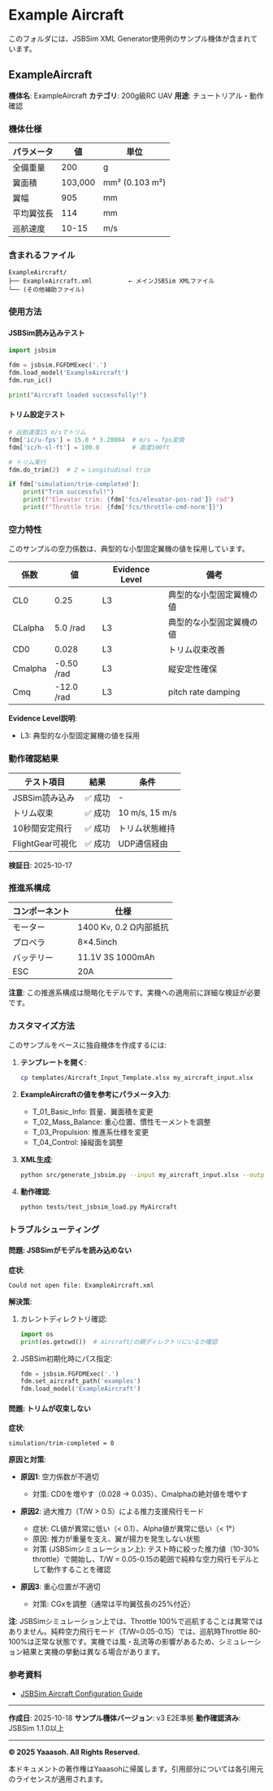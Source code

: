 # Example Aircraft

このフォルダには、JSBSim XML Generator使用例のサンプル機体が含まれています。

## ExampleAircraft

**機体名**: ExampleAircraft
**カテゴリ**: 200g級RC UAV
**用途**: チュートリアル・動作確認

### 機体仕様

| パラメータ | 値 | 単位 |
|-----------|-----|------|
| 全備重量 | 200 | g |
| 翼面積 | 103,000 | mm² (0.103 m²) |
| 翼幅 | 905 | mm |
| 平均翼弦長 | 114 | mm |
| 巡航速度 | 10-15 | m/s |

### 含まれるファイル

```
ExampleAircraft/
├── ExampleAircraft.xml          ← メインJSBSim XMLファイル
└── (その他補助ファイル)
```

### 使用方法

#### JSBSim読み込みテスト

```python
import jsbsim

fdm = jsbsim.FGFDMExec('.')
fdm.load_model('ExampleAircraft')
fdm.run_ic()

print("Aircraft loaded successfully!")
```

#### トリム設定テスト

```python
# 巡航速度15 m/sでトリム
fdm['ic/u-fps'] = 15.0 * 3.28084  # m/s → fps変換
fdm['ic/h-sl-ft'] = 100.0         # 高度100ft

# トリム実行
fdm.do_trim(2)  # 2 = Longitudinal trim

if fdm['simulation/trim-completed']:
    print("Trim successful!")
    print(f"Elevator trim: {fdm['fcs/elevator-pos-rad']} rad")
    print(f"Throttle trim: {fdm['fcs/throttle-cmd-norm']}")
```

### 空力特性

このサンプルの空力係数は、典型的な小型固定翼機の値を採用しています。

| 係数 | 値 | Evidence Level | 備考 |
|------|-----|----------------|------|
| CL0 | 0.25 | L3 | 典型的な小型固定翼機の値 |
| CLalpha | 5.0 /rad | L3 | 典型的な小型固定翼機の値 |
| CD0 | 0.028 | L3 | トリム収束改善 |
| Cmalpha | -0.50 /rad | L3 | 縦安定性確保 |
| Cmq | -12.0 /rad | L3 | pitch rate damping |

**Evidence Level説明**:
- L3: 典型的な小型固定翼機の値を採用

### 動作確認結果

| テスト項目 | 結果 | 条件 |
|-----------|------|------|
| JSBSim読み込み | ✅ 成功 | - |
| トリム収束 | ✅ 成功 | 10 m/s, 15 m/s |
| 10秒間安定飛行 | ✅ 成功 | トリム状態維持 |
| FlightGear可視化 | ✅ 成功 | UDP通信経由 |

**検証日**: 2025-10-17

### 推進系構成

| コンポーネント | 仕様 |
|--------------|------|
| モーター | 1400 Kv, 0.2 Ω内部抵抗 |
| プロペラ | 8×4.5inch |
| バッテリー | 11.1V 3S 1000mAh |
| ESC | 20A |

**注意**: この推進系構成は簡略化モデルです。実機への適用前に詳細な検証が必要です。

### カスタマイズ方法

このサンプルをベースに独自機体を作成するには:

1. **テンプレートを開く**:
   ```bash
   cp templates/Aircraft_Input_Template.xlsx my_aircraft_input.xlsx
   ```

2. **ExampleAircraftの値を参考にパラメータ入力**:
   - T_01_Basic_Info: 質量、翼面積を変更
   - T_02_Mass_Balance: 重心位置、慣性モーメントを調整
   - T_03_Propulsion: 推進系仕様を変更
   - T_04_Control: 操縦面を調整

3. **XML生成**:
   ```bash
   python src/generate_jsbsim.py --input my_aircraft_input.xlsx --output aircraft/MyAircraft/
   ```

4. **動作確認**:
   ```bash
   python tests/test_jsbsim_load.py MyAircraft
   ```

### トラブルシューティング

#### 問題: JSBSimがモデルを読み込めない
**症状**:
```
Could not open file: ExampleAircraft.xml
```

**解決策**:
1. カレントディレクトリ確認:
   ```python
   import os
   print(os.getcwd())  # aircraft/の親ディレクトリにいるか確認
   ```

2. JSBSim初期化時にパス指定:
   ```python
   fdm = jsbsim.FGFDMExec('.')
   fdm.set_aircraft_path('examples')
   fdm.load_model('ExampleAircraft')
   ```

#### 問題: トリムが収束しない
**症状**:
```
simulation/trim-completed = 0
```

**原因と対策**:
- **原因1**: 空力係数が不適切
  - 対策: CD0を増やす（0.028 → 0.035）、Cmalphaの絶対値を増やす

- **原因2**: 過大推力（T/W > 0.5）による推力支援飛行モード
  - 症状: CL値が異常に低い（< 0.1）、Alpha値が異常に低い（< 1°）
  - 原因: 推力が重量を支え、翼が揚力を発生しない状態
  - 対策 (JSBSimシミュレーション上): テスト時に絞った推力値（10-30% throttle）で開始し、T/W = 0.05-0.15の範囲で純粋な空力飛行モデルとして動作することを確認

- **原因3**: 重心位置が不適切
  - 対策: CGxを調整（通常は平均翼弦長の25%付近）

**注**: JSBSimシミュレーション上では、Throttle 100%で巡航することは異常ではありません。純粋空力飛行モード（T/W=0.05-0.15）では、巡航時Throttle 80-100%は正常な状態です。実機では風・乱流等の影響があるため、シミュレーション結果と実機の挙動は異なる場合があります。

### 参考資料

- [JSBSim Aircraft Configuration Guide](http://jsbsim.sourceforge.net/JSBSimReferenceManual.pdf)

---

**作成日**: 2025-10-18
**サンプル機体バージョン**: v3 E2E準拠
**動作確認済み**: JSBSim 1.1.0以上

---

**© 2025 Yaaasoh. All Rights Reserved.**

本ドキュメントの著作権はYaaasohに帰属します。引用部分については各引用元のライセンスが適用されます。
